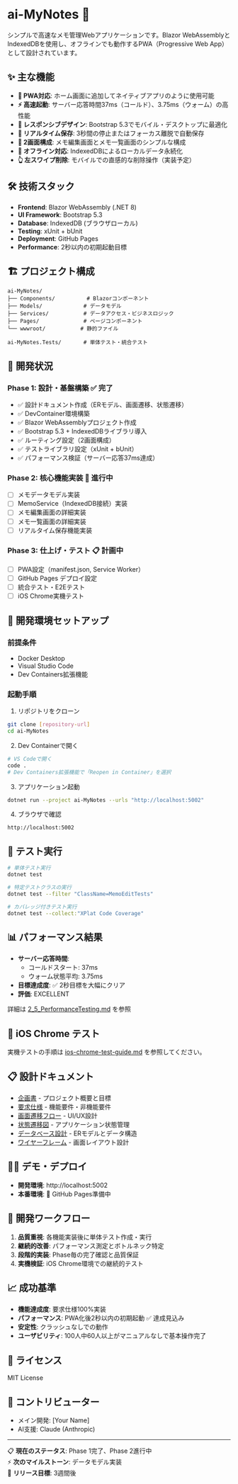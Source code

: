 # ai-MyNotes 📝

シンプルで高速なメモ管理Webアプリケーションです。Blazor WebAssemblyとIndexedDBを使用し、オフラインでも動作するPWA（Progressive Web App）として設計されています。

## ✨ 主な機能

- **📱 PWA対応**: ホーム画面に追加してネイティブアプリのように使用可能
- **⚡ 高速起動**: サーバー応答時間37ms（コールド）、3.75ms（ウォーム）の高性能
- **📱 レスポンシブデザイン**: Bootstrap 5.3でモバイル・デスクトップに最適化
- **🔄 リアルタイム保存**: 3秒間の停止またはフォーカス離脱で自動保存
- **📄 2画面構成**: メモ編集画面とメモ一覧画面のシンプルな構成
- **💾 オフライン対応**: IndexedDBによるローカルデータ永続化
- **👆 左スワイプ削除**: モバイルでの直感的な削除操作（実装予定）

## 🛠️ 技術スタック

- **Frontend**: Blazor WebAssembly (.NET 8)
- **UI Framework**: Bootstrap 5.3
- **Database**: IndexedDB (ブラウザローカル)
- **Testing**: xUnit + bUnit
- **Deployment**: GitHub Pages
- **Performance**: 2秒以内の初期起動目標

## 🏗️ プロジェクト構成

```
ai-MyNotes/
├── Components/          # Blazorコンポーネント
├── Models/             # データモデル
├── Services/           # データアクセス・ビジネスロジック
├── Pages/              # ページコンポーネント
└── wwwroot/           # 静的ファイル

ai-MyNotes.Tests/       # 単体テスト・統合テスト
```

## 🚀 開発状況

### Phase 1: 設計・基盤構築 ✅ 完了
- ✅ 設計ドキュメント作成（ERモデル、画面遷移、状態遷移）
- ✅ DevContainer環境構築
- ✅ Blazor WebAssemblyプロジェクト作成
- ✅ Bootstrap 5.3 + IndexedDBライブラリ導入
- ✅ ルーティング設定（2画面構成）
- ✅ テストライブラリ設定（xUnit + bUnit）
- ✅ パフォーマンス検証（サーバー応答37ms達成）

### Phase 2: 核心機能実装 🔄 進行中
- [ ] メモデータモデル実装
- [ ] MemoService（IndexedDB接続）実装
- [ ] メモ編集画面の詳細実装
- [ ] メモ一覧画面の詳細実装
- [ ] リアルタイム保存機能実装

### Phase 3: 仕上げ・テスト 📋 計画中
- [ ] PWA設定（manifest.json, Service Worker）
- [ ] GitHub Pages デプロイ設定
- [ ] 統合テスト・E2Eテスト
- [ ] iOS Chrome実機テスト

## 🔧 開発環境セットアップ

### 前提条件
- Docker Desktop
- Visual Studio Code
- Dev Containers拡張機能

### 起動手順
1. リポジトリをクローン
```bash
git clone [repository-url]
cd ai-MyNotes
```

2. Dev Containerで開く
```bash
# VS Codeで開く
code .
# Dev Containers拡張機能で「Reopen in Container」を選択
```

3. アプリケーション起動
```bash
dotnet run --project ai-MyNotes --urls "http://localhost:5002"
```

4. ブラウザで確認
```
http://localhost:5002
```

## 🧪 テスト実行

```bash
# 単体テスト実行
dotnet test

# 特定テストクラスの実行
dotnet test --filter "ClassName=MemoEditTests"

# カバレッジ付きテスト実行
dotnet test --collect:"XPlat Code Coverage"
```

## 📊 パフォーマンス結果

- **サーバー応答時間**: 
  - コールドスタート: 37ms
  - ウォーム状態平均: 3.75ms
- **目標達成度**: ✅ 2秒目標を大幅にクリア
- **評価**: EXCELLENT

詳細は [2_5_PerformanceTesting.md](2_5_PerformanceTesting.md) を参照

## 📱 iOS Chrome テスト

実機テストの手順は [ios-chrome-test-guide.md](ios-chrome-test-guide.md) を参照してください。

## 📋 設計ドキュメント

- [企画書](企画書.md) - プロジェクト概要と目標
- [要求仕様](要求仕様.md) - 機能要件・非機能要件
- [画面遷移フロー](screenFlow.md) - UI/UX設計
- [状態遷移図](stateTransition.md) - アプリケーション状態管理
- [データベース設計](メモデータ_DB.md) - ERモデルとデータ構造
- [ワイヤーフレーム](wireframe.md) - 画面レイアウト設計

## 🏃‍♂️ デモ・デプロイ

- **開発環境**: http://localhost:5002
- **本番環境**: 🚧 GitHub Pages準備中

## 🤝 開発ワークフロー

1. **品質重視**: 各機能実装後に単体テスト作成・実行
2. **継続的改善**: パフォーマンス測定とボトルネック特定
3. **段階的実装**: Phase毎の完了確認と品質保証
4. **実機検証**: iOS Chrome環境での継続的テスト

## 📈 成功基準

- **機能達成度**: 要求仕様100%実装
- **パフォーマンス**: PWA化後2秒以内の初期起動 ✅ 達成見込み
- **安定性**: クラッシュなしでの動作
- **ユーザビリティ**: 100人中60人以上がマニュアルなしで基本操作完了

## 📝 ライセンス

MIT License

## 👥 コントリビューター

- メイン開発: [Your Name]
- AI支援: Claude (Anthropic)

---

📋 **現在のステータス**: Phase 1完了、Phase 2進行中  
⚡ **次のマイルストーン**: データモデル実装  
🎯 **リリース目標**: 3週間後
